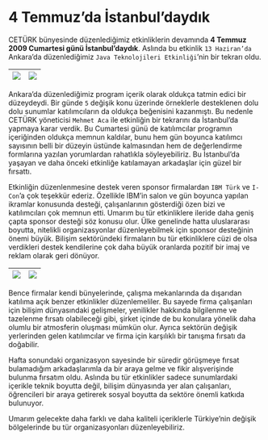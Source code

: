 # 4 Temmuz’da İstanbul’daydık
CETÜRK bünyesinde düzenlediğimiz etkinliklerin devamında **4 Temmuz 2009 Cumartesi günü İstanbul’daydık**. Aslında bu 
etkinlik `13 Haziran’da` Ankara’da düzenlediğimiz `Java Teknolojileri Etkinliği`’nin bir tekrarı oldu.

| ![](http://kenansevindik.com/assets/images/ceturk-ist-01.jpeg) | ![](http://kenansevindik.com/assets/images/ceturk-ist-02.jpeg) |
|--------------------------------|--------------------------------|


Ankara’da düzenlediğimiz program içerik olarak oldukça tatmin edici bir düzeydeydi. Bir günde `5` değişik konu üzerinde 
örneklerle desteklenen dolu dolu sunumlar katılımcıların da oldukça beğenisini kazanmıştı. Bu nedenle CETÜRK yöneticisi 
`Mehmet Aca` ile etkinliğin bir tekrarını da İstanbul’da yapmaya karar verdik. Bu Cumartesi günü de katılımcılar programın 
içeriğinden oldukça memnun kaldılar, bunu hem gün boyunca katılımcı sayısının belli bir düzeyin üstünde kalmasından hem 
de değerlendirme formlarına yazılan yorumlardan rahatlıkla söyleyebiliriz. Bu İstanbul’da yaşayan ve daha önceki etkinliğe 
katılamayan arkadaşlar için güzel bir fırsattı.

Etkinliğin düzenlenmesine destek veren sponsor firmalardan `IBM Türk` ve `I-Con`’a çok teşekkür ederiz. Özellikle IBM’in 
salon ve gün boyunca yapılan ikramlar konusunda desteği, çalışanlarının gösterdiği özen bizi ve katılımcıları çok memnun 
etti. Umarım bu tür etkinliklere ileride daha geniş çapta sponsor desteği söz konusu olur. Ülke genelinde hatta uluslararası 
boyutta, nitelikli organizasyonlar düzenleyebilmek için sponsor desteğinin önemi büyük. Bilişim sektöründeki firmaların 
bu tür etkinliklere cüzi de olsa verdikleri destek kendilerine çok daha büyük oranlarda pozitif bir imaj ve reklam olarak 
geri dönüyor.

| ![](http://kenansevindik.com/assets/images/ceturk-ist-03.jpeg) | ![](http://kenansevindik.com/assets/images/ceturk-ist-04.jpeg) |
|--------------------------------|--------------------------------|

Bence firmalar kendi bünyelerinde, çalışma mekanlarında da dışarıdan katılıma açık benzer etkinlikler düzenlemeliler. Bu 
sayede firma çalışanları için bilişim dünyasındaki gelişmeler, yenilikler hakkında bilgilenme ve tazelenme fırsatı 
olabileceği gibi, şirket içinde de bu konulara yönelik daha olumlu bir atmosferin oluşması mümkün olur. Ayrıca sektörün 
değişik yerlerinden gelen katılımcılar ve firma için karşılıklı bir tanışma fırsatı da doğabilir.

Hafta sonundaki organizasyon sayesinde bir süredir görüşmeye fırsat bulamadığım arkadaşlarımla da bir araya gelme ve fikir 
alışverişinde bulunma fırsatım oldu. Aslında bu tür etkinlikler sadece sunumlardaki içerikle teknik boyutta değil, bilişim 
dünyasında yer alan çalışanları, öğrencileri bir araya getirerek sosyal boyutta da sektöre önemli katkıda bulunuyor.

Umarım gelecekte daha farklı ve daha kaliteli içeriklerle Türkiye’nin değişik bölgelerinde bu tür organizasyonları düzenleyebiliriz.
